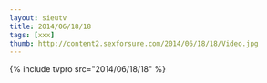 ```yaml
--- 
layout: sieutv
title: 2014/06/18/18
tags: [xxx]
thumb: http://content2.sexforsure.com/2014/06/18/18/Video.jpg
---
```

{% include tvpro src="2014/06/18/18" %} 
